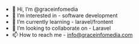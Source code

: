 - 👋 Hi, I’m @graceinfomedia
- 👀 I’m interested in - software development
- 🌱 I’m currently learning - laravel/frontent
- 💞️ I’m looking to collaborate on - Laravel
- 📫 How to reach me - info@graceinfomedia.com

<!---
graceinfomedia/graceinfomedia is a ✨ special ✨ repository because its `README.md` (this file) appears on your GitHub profile.
You can click the Preview link to take a look at your changes.
--->
